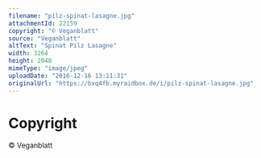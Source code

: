```yaml
---
filename: "pilz-spinat-lasagne.jpg"
attachmentId: 22159
copyright: "© Veganblatt"
source: "Veganblatt"
altText: "Spinat Pilz Lasagne"
width: 3264
height: 2040
mimeType: "image/jpeg"
uploadDate: "2016-12-16 13:11:31"
originalUrl: "https://bxq4fb.myraidbox.de/i/pilz-spinat-lasagne.jpg"
---
```


# Copyright

© Veganblatt
